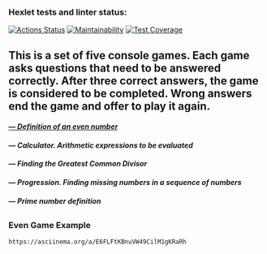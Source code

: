 ### Hexlet tests and linter status:
[![Actions Status](https://github.com/prplhd/java-project-61/workflows/hexlet-check/badge.svg)](https://github.com/prplhd/java-project-61/actions)
[![Maintainability](https://api.codeclimate.com/v1/badges/d0a0c0b1707ad1010316/maintainability)](https://codeclimate.com/github/prplhd/java-project-61/maintainability)
[![Test Coverage](https://api.codeclimate.com/v1/badges/d0a0c0b1707ad1010316/test_coverage)](https://codeclimate.com/github/prplhd/java-project-61/test_coverage)

## This is a set of five console games. Each game asks questions that need to be answered correctly. After three correct answers, the game is considered to be completed. Wrong answers end the game and offer to play it again.

#### [*— Definition of an even number*](#even-game-example)
#### *— Calculator. Arithmetic expressions to be evaluated*
#### *— Finding the Greatest Common Divisor*
#### *— Progression. Finding missing numbers in a sequence of numbers*
#### *— Prime number definition*
##

### Even Game Example
```
https://asciinema.org/a/E6FLFtKBnuVW49CilM1gKRaRh
```
